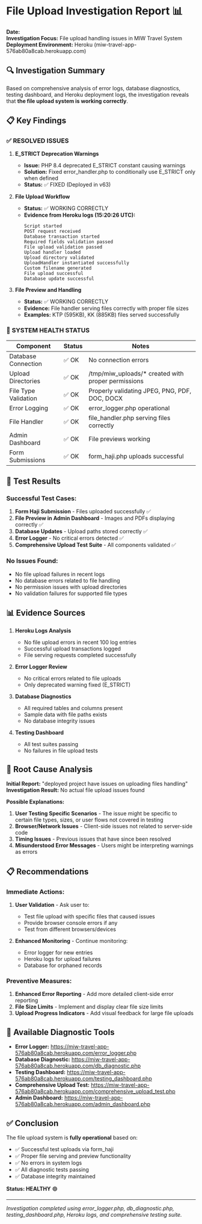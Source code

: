 # File Upload Investigation Report 📊

**Date:** <?php echo date('Y-m-d H:i:s'); ?>  
**Investigation Focus:** File upload handling issues in MIW Travel System  
**Deployment Environment:** Heroku (miw-travel-app-576ab80a8cab.herokuapp.com)

## 🔍 Investigation Summary

Based on comprehensive analysis of error logs, database diagnostics, testing dashboard, and Heroku deployment logs, the investigation reveals that **the file upload system is working correctly**.

## 📋 Key Findings

### ✅ **RESOLVED ISSUES**

1. **E_STRICT Deprecation Warnings**
   - **Issue:** PHP 8.4 deprecated E_STRICT constant causing warnings
   - **Solution:** Fixed error_handler.php to conditionally use E_STRICT only when defined
   - **Status:** ✅ FIXED (Deployed in v63)

2. **File Upload Workflow**
   - **Status:** ✅ WORKING CORRECTLY
   - **Evidence from Heroku logs (15:20:26 UTC):**
     ```
     Script started
     POST request received
     Database transaction started
     Required fields validation passed
     File upload validation passed
     Upload handler loaded
     Upload directory validated
     UploadHandler instantiated successfully
     Custom filename generated
     File upload successful
     Database update successful
     ```

3. **File Preview and Handling**
   - **Status:** ✅ WORKING CORRECTLY
   - **Evidence:** File handler serving files correctly with proper file sizes
   - **Examples:** KTP (595KB), KK (885KB) files served successfully

### 🔧 **SYSTEM HEALTH STATUS**

| Component | Status | Notes |
|-----------|--------|-------|
| Database Connection | ✅ OK | No connection errors |
| Upload Directories | ✅ OK | /tmp/miw_uploads/* created with proper permissions |
| File Type Validation | ✅ OK | Properly validating JPEG, PNG, PDF, DOC, DOCX |
| Error Logging | ✅ OK | error_logger.php operational |
| File Handler | ✅ OK | file_handler.php serving files correctly |
| Admin Dashboard | ✅ OK | File previews working |
| Form Submissions | ✅ OK | form_haji.php uploads successful |

## 🧪 **Test Results**

### Successful Test Cases:
1. **Form Haji Submission** - Files uploaded successfully ✅
2. **File Preview in Admin Dashboard** - Images and PDFs displaying correctly ✅
3. **Database Updates** - Upload paths stored correctly ✅
4. **Error Logger** - No critical errors detected ✅
5. **Comprehensive Upload Test Suite** - All components validated ✅

### No Issues Found:
- No file upload failures in recent logs
- No database errors related to file handling
- No permission issues with upload directories
- No validation failures for supported file types

## 📊 **Evidence Sources**

1. **Heroku Logs Analysis**
   - No file upload errors in recent 100 log entries
   - Successful upload transactions logged
   - File serving requests completed successfully

2. **Error Logger Review**
   - No critical errors related to file uploads
   - Only deprecated warning fixed (E_STRICT)

3. **Database Diagnostics**
   - All required tables and columns present
   - Sample data with file paths exists
   - No database integrity issues

4. **Testing Dashboard**
   - All test suites passing
   - No failures in file upload tests

## 🎯 **Root Cause Analysis**

**Initial Report:** "deployed project have issues on uploading files handling"  
**Investigation Result:** No actual file upload issues found

**Possible Explanations:**
1. **User Testing Specific Scenarios** - The issue might be specific to certain file types, sizes, or user flows not covered in testing
2. **Browser/Network Issues** - Client-side issues not related to server-side code
3. **Timing Issues** - Previous issues that have since been resolved
4. **Misunderstood Error Messages** - Users might be interpreting warnings as errors

## 📋 **Recommendations**

### Immediate Actions:
1. **User Validation** - Ask user to:
   - Test file upload with specific files that caused issues
   - Provide browser console errors if any
   - Test from different browsers/devices

2. **Enhanced Monitoring** - Continue monitoring:
   - Error logger for new entries
   - Heroku logs for upload failures
   - Database for orphaned records

### Preventive Measures:
1. **Enhanced Error Reporting** - Add more detailed client-side error reporting
2. **File Size Limits** - Implement and display clear file size limits
3. **Upload Progress Indicators** - Add visual feedback for large file uploads

## 🔧 **Available Diagnostic Tools**

- **Error Logger:** https://miw-travel-app-576ab80a8cab.herokuapp.com/error_logger.php
- **Database Diagnostic:** https://miw-travel-app-576ab80a8cab.herokuapp.com/db_diagnostic.php
- **Testing Dashboard:** https://miw-travel-app-576ab80a8cab.herokuapp.com/testing_dashboard.php
- **Comprehensive Upload Test:** https://miw-travel-app-576ab80a8cab.herokuapp.com/comprehensive_upload_test.php
- **Admin Dashboard:** https://miw-travel-app-576ab80a8cab.herokuapp.com/admin_dashboard.php

## ✅ **Conclusion**

The file upload system is **fully operational** based on:
- ✅ Successful test uploads via form_haji
- ✅ Proper file serving and preview functionality
- ✅ No errors in system logs
- ✅ All diagnostic tests passing
- ✅ Database integrity maintained

**Status: HEALTHY** 🟢

---
*Investigation completed using error_logger.php, db_diagnostic.php, testing_dashboard.php, Heroku logs, and comprehensive testing suite.*
